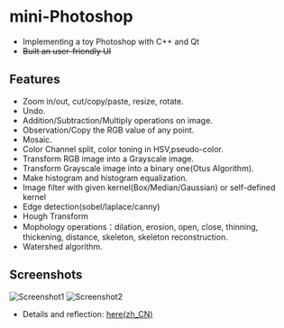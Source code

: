 # mini-Photoshop
- Implementing a toy Photoshop with C++ and Qt
- ~~Built an user-friendly UI~~
## Features
- Zoom in/out, cut/copy/paste, resize, rotate.
- Undo.
- Addition/Subtraction/Multiply operations on image.
- Observation/Copy the RGB value of any point.
- Mosaic.
- Color Channel split, color toning in HSV,pseudo-color.
- Transform RGB image into a Grayscale image.
- Transform Grayscale image into a binary one(Otus Algorithm).
- Make histogram and histogram equalization.
- Image filter with given kernel(Box/Median/Gaussian) or self-defined kernel
- Edge detection(sobel/laplace/canny)
- Hough Transform
- Mophology operations：dilation, erosion, open, close, thinning, thickening, distance, skeleton, skeleton reconstruction.
- Watershed algorithm.

## Screenshots
![Screenshot1](https://raw.githubusercontent.com/wiki/rebas777/CV-final-project/Screenshot1.jpg)
![Screenshot2](https://raw.githubusercontent.com/wiki/rebas777/CV-final-project/Screenshot2.jpg)

- Details and reflection:
[here(zh_CN)](http://www.jianshu.com/p/dad9c0199e4d)
